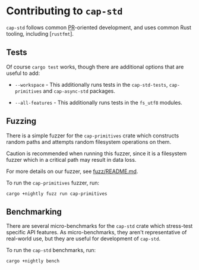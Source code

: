 # Contributing to `cap-std`

`cap-std` follows common [PR]-oriented development, and uses common Rust tooling,
including [`rustfmt`].

[PR]: https://docs.github.com/en/github/collaborating-with-issues-and-pull-requests/about-pull-requests
[rustfmt]: https://github.com/rust-lang/rustfmt#quick-start

## Tests

Of course `cargo test` works, though there are additional options
that are useful to add:

 - `--workspace` - This additionally runs tests in the `cap-std-tests`,
   `cap-primitives` and `cap-async-std` packages.

 - `--all-features` - This additionally runs tests in the `fs_utf8` modules.

## Fuzzing

There is a simple fuzzer for the `cap-primitives` crate which constructs
random paths and attempts random filesystem operations on them.

Caution is recommended when running this fuzzer, since it is a filesystem
fuzzer which in a critical path may result in data loss.

For more details on our fuzzer, see [fuzz/README.md].

[fuzz/README.md]: https://github.com/sunfishcode/cap-std/blob/main/fuzz/README.md

To run the `cap-primitives` fuzzer, run:

```
cargo +nightly fuzz run cap-primitives
```

## Benchmarking

There are several micro-benchmarks for the `cap-std` crate which stress-test
specific API features. As micro-benchmarks, they aren't representative of
real-world use, but they are useful for development of `cap-std`.

To run the `cap-std` benchmarks, run:

```
cargo +nightly bench
```

